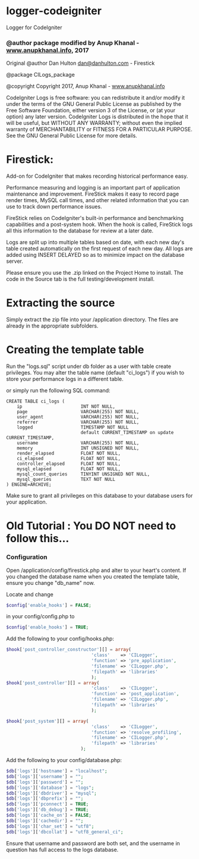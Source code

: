 # logger-codeigniter
Logger for CodeIgniter

### @author package modified by Anup Khanal - www.anupkhanal.info, 2017

Original @author Dan Hulton <dan@danhulton.com> - Firestick

@package CILogs_package

@copyright Copyright 2017, Anup Khanal - www.anupkhanal.info

CodeIgniter Logs is free software: you can redistribute it and/or modify it under the terms of the GNU General Public License as published by the Free Software Foundation, either version 3 of the License, or (at your option) any later version. CodeIgniter Logs is distributed in the hope that it will be useful, but WITHOUT ANY WARRANTY; without even the implied warranty of MERCHANTABILITY or FITNESS FOR A PARTICULAR PURPOSE.  See the GNU General Public License for more details.

# Firestick:

Add-on for CodeIgniter that makes recording historical performance easy.

Performance measuring and logging is an important part of application maintenance and improvement. FireStick makes it easy to record page render times, MySQL call times, and other related information that you can use to track down performance issues.

FireStick relies on CodeIgniter's built-in performance and benchmarking capabilities and a post-system hook. When the hook is called, FireStick logs all this information to the database for review at a later date.

Logs are split up into multiple tables based on date, with each new day's table created automatically on the first request of each new day. All logs are added using INSERT DELAYED so as to minimize impact on the database server.

Please ensure you use the .zip linked on the Project Home to install. The code in the Source tab is the full testing/development install.

# Extracting the source

Simply extract the zip file into your /application directory. The files are already in the appropriate subfolders.

# Creating the template table

Run the "logs.sql" script under db folder as a user with table create privileges. You may alter the table name (default "ci_logs") if you wish to store your performance logs in a different table.

or simply run the following SQL command:

```mysql
CREATE TABLE ci_logs (
    ip                      INT NOT NULL,
    page                    VARCHAR(255) NOT NULL,
    user_agent              VARCHAR(255) NOT NULL,
    referrer                VARCHAR(255) NOT NULL,
    logged                  TIMESTAMP NOT NULL
                            default CURRENT_TIMESTAMP on update CURRENT_TIMESTAMP,
    username                VARCHAR(255) NOT NULL,
    memory                  INT UNSIGNED NOT NULL,
    render_elapsed          FLOAT NOT NULL,
    ci_elapsed              FLOAT NOT NULL,
    controller_elapsed      FLOAT NOT NULL,
    mysql_elapsed           FLOAT NOT NULL,
    mysql_count_queries     TINYINT UNSIGNED NOT NULL,
    mysql_queries           TEXT NOT NULL
) ENGINE=ARCHIVE;
```

Make sure to grant all privileges on this database to your database users for your application.

# Old Tutorial : You DO NOT need to follow this...

### Configuration

Open /application/config/firestick.php and alter to your heart's content. If you changed the database name when you created the template table, ensure you change "db_name" now.

Locate and change 
```php
$config['enable_hooks'] = FALSE; 
```
in your config/config.php to 
```php
$config['enable_hooks'] = TRUE;
```

Add the following to your config/hooks.php: 
```php
$hook['post_controller_constructor'][] = array(
                                'class'    => 'CILogger',
                                'function' => 'pre_application',
                                'filename' => 'CILogger.php',
                                'filepath' => 'libraries'
                                );
$hook['post_controller'][] = array(
                                'class'    => 'CILogger',
                                'function' => 'post_application',
                                'filename' => 'CILogger.php',
                                'filepath' => 'libraries'
                                );

$hook['post_system'][] = array(
                                'class'    => 'CILogger',
                                'function' => 'resolve_profiling',
                                'filename' => 'CILogger.php',
                                'filepath' => 'libraries'
                            );
```

Add the following to your config/database.php: 

```php
$db['logs']['hostname'] = "localhost"; 
$db['logs']['username'] = ""; 
$db['logs']['password'] = ""; 
$db['logs']['database'] = "logs"; 
$db['logs']['dbdriver'] = "mysql"; 
$db['logs']['dbprefix'] = ""; 
$db['logs']['pconnect'] = TRUE; 
$db['logs']['db_debug'] = TRUE; 
$db['logs']['cache_on'] = FALSE; 
$db['logs']['cachedir'] = ""; 
$db['logs']['char_set'] = "utf8"; 
$db['logs']['dbcollat'] = "utf8_general_ci"; 
```

Ensure that username and password are both set, and the username in question has full access to the logs database.
